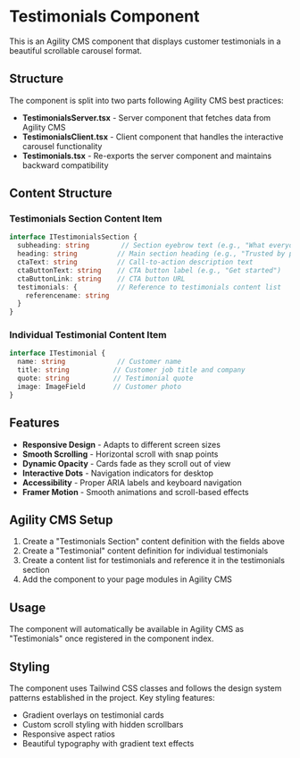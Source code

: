 # Testimonials Component

This is an Agility CMS component that displays customer testimonials in a beautiful scrollable carousel format.

## Structure

The component is split into two parts following Agility CMS best practices:

- **TestimonialsServer.tsx** - Server component that fetches data from Agility CMS
- **TestimonialsClient.tsx** - Client component that handles the interactive carousel functionality
- **Testimonials.tsx** - Re-exports the server component and maintains backward compatibility

## Content Structure

### Testimonials Section Content Item

```typescript
interface ITestimonialsSection {
  subheading: string        // Section eyebrow text (e.g., "What everyone is saying")
  heading: string          // Main section heading (e.g., "Trusted by professionals.")
  ctaText: string          // Call-to-action description text
  ctaButtonText: string    // CTA button label (e.g., "Get started")
  ctaButtonLink: string    // CTA button URL
  testimonials: {          // Reference to testimonials content list
    referencename: string
  }
}
```

### Individual Testimonial Content Item

```typescript
interface ITestimonial {
  name: string             // Customer name
  title: string           // Customer job title and company
  quote: string           // Testimonial quote
  image: ImageField       // Customer photo
}
```

## Features

- **Responsive Design** - Adapts to different screen sizes
- **Smooth Scrolling** - Horizontal scroll with snap points
- **Dynamic Opacity** - Cards fade as they scroll out of view
- **Interactive Dots** - Navigation indicators for desktop
- **Accessibility** - Proper ARIA labels and keyboard navigation
- **Framer Motion** - Smooth animations and scroll-based effects

## Agility CMS Setup

1. Create a "Testimonials Section" content definition with the fields above
2. Create a "Testimonial" content definition for individual testimonials
3. Create a content list for testimonials and reference it in the testimonials section
4. Add the component to your page modules in Agility CMS

## Usage

The component will automatically be available in Agility CMS as "Testimonials" once registered in the component index.

## Styling

The component uses Tailwind CSS classes and follows the design system patterns established in the project. Key styling features:

- Gradient overlays on testimonial cards
- Custom scroll styling with hidden scrollbars
- Responsive aspect ratios
- Beautiful typography with gradient text effects
